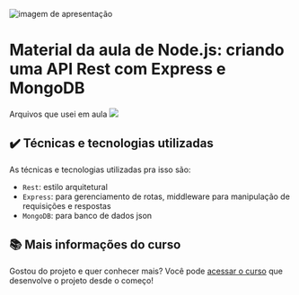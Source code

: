 ![imagem de apresentação](https://i.imgur.com/u2e5ydr.png)

# Material da aula de Node.js: criando uma API Rest com Express e MongoDB

Arquivos que usei em aula
![](img/amostra.gif)

## ✔️ Técnicas e tecnologias utilizadas

As técnicas e tecnologias utilizadas pra isso são:

- `Rest`: estilo arquitetural
- `Express`: para gerenciamento de rotas, middleware para manipulação de requisições e respostas
- `MongoDB`: para banco de dados json

## 📚 Mais informações do curso

Gostou do projeto e quer conhecer mais? Você pode [acessar o curso](https://cursos.alura.com.br/course/node-js-api-rest-express-mongodb) que desenvolve o projeto desde o começo!
